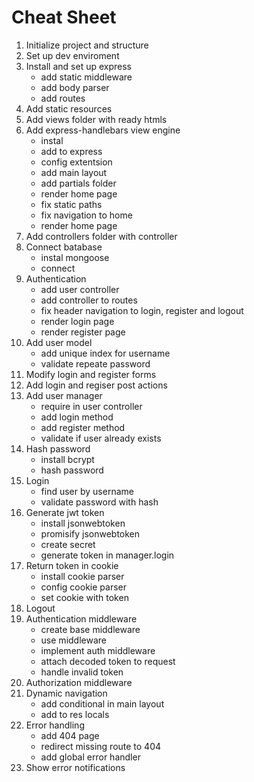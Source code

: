 # Cheat Sheet

1. Initialize project and structure
2. Set up dev enviroment
3. Install and set up express
    - add static middleware
    - add body parser
    - add routes
4. Add static resources
5. Add views folder with ready htmls
6. Add express-handlebars view engine
    - instal
    - add to express
    - config extentsion
    - add main layout
    - add partials folder
    - render home page
    - fix static paths
    - fix navigation to home
    - render home page
7. Add controllers folder with controller
8. Connect batabase
    - instal mongoose
    - connect
9. Authentication
    - add user controller
    - add controller to routes
    - fix header navigation to login, register and logout
    - render login page
    - render register page
10. Add user model
    - add unique index for username
    - validate repeate password
11. Modify login and register forms
12. Add login and regiser post actions
13. Add user manager
    - require in user controller
    - add login method
    - add register method
    - validate if user already exists
14. Hash password
    - install bcrypt
    - hash password
15. Login
    - find user by username
    - validate password with hash
16. Generate jwt token
    - install jsonwebtoken
    - promisify jsonwebtoken
    - create secret
    - generate token in manager.login
17. Return token in cookie
    - install cookie parser
    - config cookie parser
    - set cookie with token
18. Logout
19. Authentication middleware
    - create base middleware
    - use middleware
    - implement auth middleware
    - attach decoded token to request
    - handle invalid token
20. Authorization middleware
21. Dynamic navigation
    - add conditional in main layout
    - add to res locals
22. Error handling
    - add 404 page
    - redirect missing route to 404
    - add global error handler
23. Show error notifications
